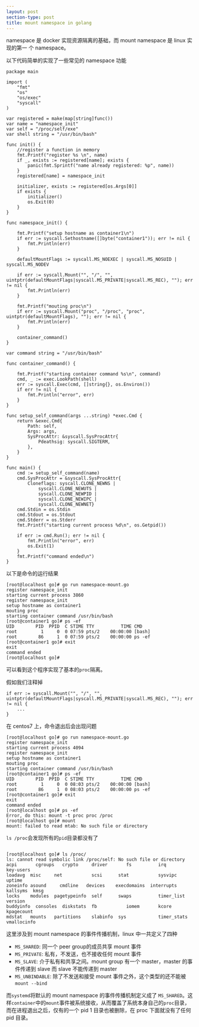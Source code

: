 ```yaml
---
layout: post
section-type: post
title: mount namespace in golang
---
```


namespace 是 docker 实现资源隔离的基础，而 mount namespace 是 linux 实现的第一
个 namespace。

以下代码简单的实现了一些常见的 namespace 功能

<pre><code data-trim class="go">package main

import (
	"fmt"
	"os"
	"os/exec"
	"syscall"
)

var registered = make(map[string]func())
var name = "namespace_init"
var self = "/proc/self/exe"
var shell string = "/usr/bin/bash"

func init() {
	//register a function in memory
	fmt.Printf("register %s \n", name)
	if _, exists := registered[name]; exists {
		panic(fmt.Sprintf("name already registered: %p", name))
	}
	registered[name] = namespace_init

	initializer, exists := registered[os.Args[0]]
	if exists {
		initializer()
		os.Exit(0)
	}
}

func namespace_init() {

	fmt.Printf("setup hostname as container1\n")
	if err := syscall.Sethostname([]byte("container1")); err != nil {
		fmt.Println(err)
	}

	defaultMountFlags := syscall.MS_NOEXEC | syscall.MS_NOSUID | syscall.MS_NODEV

	if err := syscall.Mount("", "/", "", uintptr(defaultMountFlags|syscall.MS_PRIVATE|syscall.MS_REC), ""); err != nil {
		fmt.Println(err)
	}

	fmt.Printf("mouting proc\n")
	if err := syscall.Mount("proc", "/proc", "proc", uintptr(defaultMountFlags), ""); err != nil {
		fmt.Println(err)
	}

	container_command()
}

var command string = "/usr/bin/bash"

func container_command() {

	fmt.Printf("starting container command %s\n", command)
	cmd, _ := exec.LookPath(shell)
	err := syscall.Exec(cmd, []string{}, os.Environ())
	if err != nil {
		fmt.Println("error", err)
	}
}

func setup_self_command(args ...string) *exec.Cmd {
	return &exec.Cmd{
		Path: self,
		Args: args,
		SysProcAttr: &syscall.SysProcAttr{
			Pdeathsig: syscall.SIGTERM,
		},
	}
}

func main() {
	cmd := setup_self_command(name)
	cmd.SysProcAttr = &syscall.SysProcAttr{
		Cloneflags: syscall.CLONE_NEWNS |
			syscall.CLONE_NEWUTS |
			syscall.CLONE_NEWPID |
			syscall.CLONE_NEWIPC |
			syscall.CLONE_NEWNET}
	cmd.Stdin = os.Stdin
	cmd.Stdout = os.Stdout
	cmd.Stderr = os.Stderr
	fmt.Printf("starting current process %d\n", os.Getpid())

	if err := cmd.Run(); err != nil {
		fmt.Println("error", err)
		os.Exit(1)
	}
	fmt.Printf("command ended\n")
}
</code></pre>

以下是命令的运行结果

 
<pre><code data-trim class="go">[root@localhost go]# go run namespace-mount.go
register namespace_init
starting current process 3860
register namespace_init
setup hostname as container1
mouting proc
starting container command /usr/bin/bash
[root@container1 go]# ps -ef
UID        PID  PPID  C STIME TTY          TIME CMD
root         1     0  0 07:59 pts/2    00:00:00 [bash]
root        86     1  0 07:59 pts/2    00:00:00 ps -ef
[root@container1 go]# exit
exit
command ended
[root@localhost go]#
</code></pre>

可以看到这个程序实现了基本的`proc`隔离。

假如我们注释掉

<pre><code data-trim class="go">if err := syscall.Mount("", "/", "", uintptr(defaultMountFlags|syscall.MS_PRIVATE|syscall.MS_REC), ""); err != nil {
    ...
}
</code></pre>

在 centos7 上，命令退出后会出现问题

<pre><code data-trim class="go">[root@localhost go]# go run namespace-mount.go
register namespace_init
starting current process 4094
register namespace_init
setup hostname as container1
mouting proc
starting container command /usr/bin/bash
[root@container1 go]# ps -ef
UID        PID  PPID  C STIME TTY          TIME CMD
root         1     0  0 08:03 pts/2    00:00:00 [bash]
root        86     1  0 08:03 pts/2    00:00:00 ps -ef
[root@container1 go]# exit
exit
command ended
[root@localhost go]# ps -ef
Error, do this: mount -t proc proc /proc
[root@localhost go]# mount
mount: failed to read mtab: No such file or directory
</code></pre>

`ls /proc`会发现所有的`pid`目录都没有了

<pre><code data-trim class="shell">
[root@localhost go]# ls /proc/
ls: cannot read symbolic link /proc/self: No such file or directory
acpi       cgroups   crypto     driver       fs          irq       key-users
loadavg  misc     net           scsi      stat           sysvipc      uptime
zoneinfo asound     cmdline   devices    execdomains  interrupts  kallsyms  kmsg
locks    modules  pagetypeinfo  self      swaps          timer_list   version
buddyinfo  consoles  diskstats  fb           iomem       kcore     kpagecount
mdstat   mounts   partitions    slabinfo  sys            timer_stats vmallocinfo
</code></pre>

这里涉及到 mount namespace 的事件传播机制，linux 中一共定义了四种

- `MS_SHARED`: 同一个 peer group的成员共享 mount 事件
- `MS_PRIVATE`: 私有，不发送，也不接收任何 mount 事件
- `MS_SLAVE`: 介于私有和共享之间。mount group 有一个 master，master 的事件传递到 slave 而 slave 不能传递到 master
- `MS_UNBINDABLE`: 除了不发送和接受 mount 事件之外，这个类型的还不能被 `mount --bind` 

而`systemd`将默认的 mount namespace 的事件传播机制定义成了 `MS_SHARED`。这样`container`中的`mount`事件被系统接收，从而覆盖了系统本身自己的`proc`目录，而在进程退出之后，仅有的一个 pid 1 目录也被删除，在 proc 下面就没有了任何 pid 目录。
